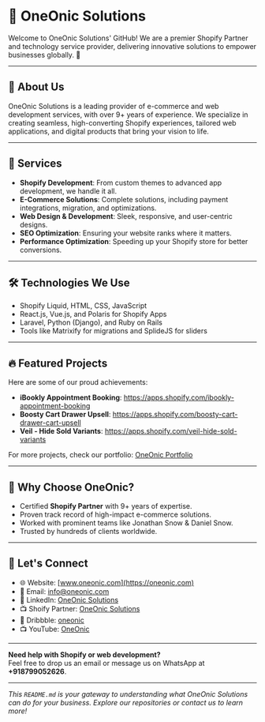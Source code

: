 # 🏢 OneOnic Solutions

Welcome to OneOnic Solutions' GitHub! We are a premier Shopify Partner and technology service provider, delivering innovative solutions to empower businesses globally. 🚀

---

## 🌟 About Us

OneOnic Solutions is a leading provider of e-commerce and web development services, with over 9+ years of experience. We specialize in creating seamless, high-converting Shopify experiences, tailored web applications, and digital products that bring your vision to life.

---

## 💼 Services

- **Shopify Development**: From custom themes to advanced app development, we handle it all.
- **E-Commerce Solutions**: Complete solutions, including payment integrations, migration, and optimizations.
- **Web Design & Development**: Sleek, responsive, and user-centric designs.
- **SEO Optimization**: Ensuring your website ranks where it matters.
- **Performance Optimization**: Speeding up your Shopify store for better conversions.

---

## 🛠️ Technologies We Use

- Shopify Liquid, HTML, CSS, JavaScript
- React.js, Vue.js, and Polaris for Shopify Apps
- Laravel, Python (Django), and Ruby on Rails
- Tools like Matrixify for migrations and SplideJS for sliders

---

## 🔥 Featured Projects

Here are some of our proud achievements:
- **iBookly Appointment Booking**: https://apps.shopify.com/ibookly-appointment-booking
- **Boosty Cart Drawer Upsell**: https://apps.shopify.com/boosty-cart-drawer-cart-upsell
- **Veil - Hide Sold Variants**: https://apps.shopify.com/veil-hide-sold-variants

For more projects, check our portfolio: [OneOnic Portfolio](https://oneonic.com/portfolio)

---

## 🌟 Why Choose OneOnic?

- Certified **Shopify Partner** with 9+ years of expertise.
- Proven track record of high-impact e-commerce solutions.
- Worked with prominent teams like Jonathan Snow & Daniel Snow.
- Trusted by hundreds of clients worldwide.

---

## 🤝 Let's Connect

- 🌐 Website: [www.oneonic.com](https://oneonic.com)
- 📧 Email: [info@oneonic.com](mailto:info@oneonic.com)
- 🏢 LinkedIn: [OneOnic Solutions](https://www.linkedin.com/company/oneonic/)
- 📺 Shoify Partner: [OneOnic Solutions]([https://www.youtube.com/@oneonic](https://www.shopify.com/partners/directory/partner/oneonic-solutions))
- 🎨 Dribbble: [oneonic](https://dribbble.com/oneonic)
- 📺 YouTube: [OneOnic](https://www.youtube.com/@oneonic)

---

**Need help with Shopify or web development?**  
Feel free to drop us an email or message us on WhatsApp at **+918799052626**.

---

*This `README.md` is your gateway to understanding what OneOnic Solutions can do for your business. Explore our repositories or contact us to learn more!*
